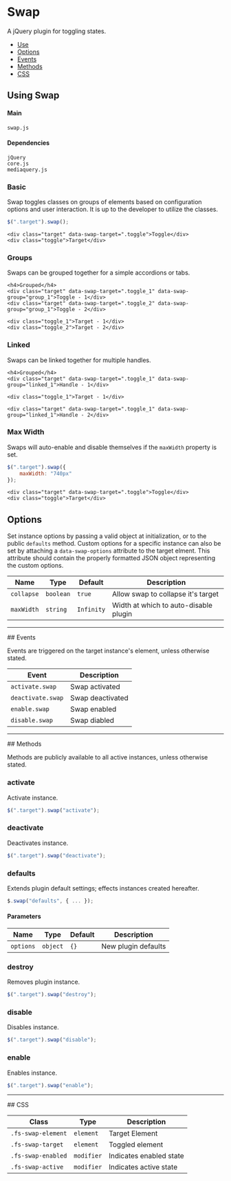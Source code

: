 # Swap

A jQuery plugin for toggling states.

<!-- HEADER END -->

<!-- NAV START -->

* [Use](#use)
* [Options](#options)
* [Events](#events)
* [Methods](#methods)
* [CSS](#css)

<!-- NAV END -->

<!-- DEMO BUTTON -->

## <a name="use"></a> Using Swap


#### Main

```markup
swap.js
```


#### Dependencies

```markup
jQuery
core.js
mediaquery.js
```

### Basic

Swap toggles classes on groups of elements based on configuration options and user interaction. It is up to the developer to utilize the classes.

```javascript
$(".target").swap();
```

```markup
<div class="target" data-swap-target=".toggle">Toggle</div>
<div class="toggle">Target</div>
```

### Groups

Swaps can be grouped together for a simple accordions or tabs.

```markup
<h4>Grouped</h4>
<div class="target" data-swap-target=".toggle_1" data-swap-group="group_1">Toggle - 1</div>
<div class="target" data-swap-target=".toggle_2" data-swap-group="group_1">Toggle - 2</div>

<div class="toggle_1">Target - 1</div>
<div class="toggle_2">Target - 2</div>
```

### Linked

Swaps can be linked together for multiple handles.

```markup
<h4>Grouped</h4>
<div class="target" data-swap-target=".toggle_1" data-swap-group="linked_1">Handle - 1</div>

<div class="toggle_1">Target - 1</div>

<div class="target" data-swap-target=".toggle_1" data-swap-group="linked_1">Handle - 2</div>
```

### Max Width

Swaps will auto-enable and disable themselves if the `maxWidth` property is set.

```javascript
$(".target").swap({
	maxWidth: "740px"
});
```

```markup
<div class="target" data-swap-target=".toggle">Toggle</div>
<div class="toggle">Target</div>
```



## <a name="options"></a> Options

Set instance options by passing a valid object at initialization, or to the public `defaults` method. Custom options for a specific instance can also be set by attaching a `data-swap-options` attribute to the target elment. This attribute should contain the properly formatted JSON object representing the custom options.

| Name | Type | Default | Description |
| --- | --- | --- | --- |
| `collapse` | `boolean` | `true` | Allow swap to collapse it's target |
| `maxWidth` | `string` | `Infinity` | Width at which to auto-disable plugin |

<hr>
## <a name="events"></a> Events

Events are triggered on the target instance's element, unless otherwise stated.

| Event | Description |
| --- | --- |
| `activate.swap` | Swap activated |
| `deactivate.swap` | Swap deactivated |
| `enable.swap` | Swap enabled |
| `disable.swap` | Swap diabled |

<hr>
## <a name="methods"></a> Methods

Methods are publicly available to all active instances, unless otherwise stated.

### activate

Activate instance.

```javascript
$(".target").swap("activate");
```

### deactivate

Deactivates instance.

```javascript
$(".target").swap("deactivate");
```

### defaults

Extends plugin default settings; effects instances created hereafter.

```javascript
$.swap("defaults", { ... });
```

#### Parameters

| Name | Type | Default | Description |
| --- | --- | --- | --- |
| `options` | `object` | `{}` | New plugin defaults |

### destroy

Removes plugin instance.

```javascript
$(".target").swap("destroy");
```

### disable

Disables instance.

```javascript
$(".target").swap("disable");
```

### enable

Enables instance.

```javascript
$(".target").swap("enable");
```

<hr>
## <a name="css"></a> CSS

| Class | Type | Description |
| --- | --- | --- |
| `.fs-swap-element` | `element` | Target Element |
| `.fs-swap-target` | `element` | Toggled element |
| `.fs-swap-enabled` | `modifier` | Indicates enabled state |
| `.fs-swap-active` | `modifier` | Indicates active state |


